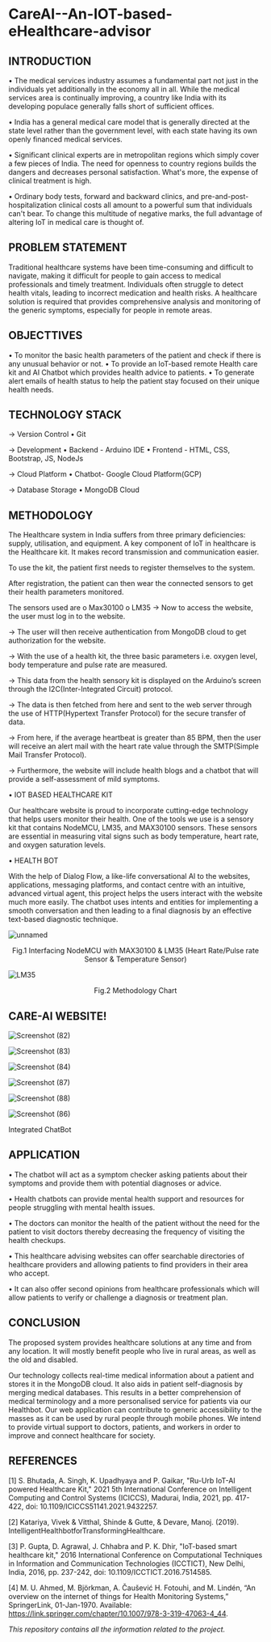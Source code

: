 # CareAI--An-IOT-based-eHealthcare-advisor

## INTRODUCTION
• The medical services industry assumes a fundamental part not just in the individuals yet additionally in the economy all in all. While the medical services area is continually improving, a country like India with its developing populace generally falls short of sufficient offices.

• India has a general medical care model that is generally directed at the state level rather than the government level, with each state having its own openly financed medical services. 

• Significant clinical experts are in metropolitan regions which simply cover a few pieces of India. The need for openness to country regions builds the dangers and decreases personal satisfaction. What's more, the expense of clinical treatment is high.

• Ordinary body tests, forward and backward clinics, and pre-and-post-hospitalization clinical costs all amount to a powerful sum that individuals can't bear. To change this multitude of negative marks, the full advantage of altering IoT in medical care is thought of. 

## PROBLEM STATEMENT
Traditional healthcare systems have been time-consuming and difficult to navigate, making it difficult for people to gain access to medical professionals and timely treatment. Individuals often struggle to detect health vitals, leading to incorrect medication and health risks. A healthcare solution is required that provides comprehensive analysis and monitoring of the generic symptoms, especially for people in remote areas.

## OBJECTTIVES
• To monitor the basic health parameters of the patient and check if there is any unusual behavior or not.
• To provide an IoT-based remote Health care kit and AI Chatbot which provides health advice to patients.
• To generate alert emails of health status to help the patient stay focused on their unique health needs. 

## TECHNOLOGY STACK
-> Version Control
• Git

-> Development
• Backend - Arduino IDE
• Frontend - HTML, CSS, Bootstrap, JS, NodeJs

-> Cloud Platform 
• Chatbot- Google Cloud Platform(GCP) 

-> Database Storage 
• MongoDB Cloud

## METHODOLOGY
The Healthcare system in India suffers from three primary deficiencies: supply, utilisation, and equipment. A key component of IoT in healthcare is the Healthcare kit. It makes record transmission and communication easier. 

To use the kit, the patient first needs to register themselves to the system. 

After registration, the patient can then wear the connected sensors to get their health parameters monitored. 

The sensors used are
o   Max30100
o   LM35 
-> Now to access the website, the user must log in to the website.

-> The user will then receive authentication from MongoDB cloud to get authorization for the website.

-> With the use of a health kit, the three basic parameters i.e. oxygen level, body temperature and pulse rate are measured.

-> This data from the health sensory kit is displayed on the Arduino’s screen through the I2C(Inter-Integrated Circuit) protocol.

-> The data is then fetched from here and sent to the web server through the use of HTTP(Hypertext Transfer Protocol) for the secure transfer of data.

-> From here, if the average heartbeat is greater than 85 BPM, then the user will receive an alert mail with the heart rate value through the SMTP(Simple Mail Transfer Protocol).

-> Furthermore, the website will include health blogs and a chatbot that will provide a self-assessment of mild symptoms. 

•  IOT BASED HEALTHCARE KIT

Our healthcare website is proud to incorporate cutting-edge technology that helps users monitor their health. One of the tools we use is a sensory kit that contains NodeMCU, LM35, and MAX30100 sensors. These sensors are essential in measuring vital signs such as body temperature, heart rate, and oxygen saturation levels. 

•  HEALTH BOT

With the help of Dialog Flow, a like-life conversational AI to the websites, applications, messaging platforms, and contact centre with an intuitive, advanced virtual agent, this project helps the users interact with the website much more easily. The chatbot uses intents and entities for implementing a smooth conversation and then leading to a final diagnosis by an effective text-based diagnostic technique.

![unnamed](https://user-images.githubusercontent.com/78655015/233976306-1c07ac3b-41e8-4381-8595-4a5e3586bfc9.png)

<div align="center">

Fig.1 Interfacing NodeMCU with MAX30100 & LM35 (Heart Rate/Pulse rate Sensor & Temperature Sensor)

</div>

![LM35](https://user-images.githubusercontent.com/78655015/233972818-71405e7f-4745-4f61-860c-3af845e3160a.png)

<div align="center">

Fig.2 Methodology Chart

</div>

## CARE-AI WEBSITE!

![Screenshot (82)](https://user-images.githubusercontent.com/78655015/233976362-a4c27eaa-50b0-4093-bddb-920e3b343db3.png)



![Screenshot (83)](https://user-images.githubusercontent.com/78655015/233974386-e7379328-ce60-4394-bf2c-82bfef7628a3.png)



![Screenshot (84)](https://user-images.githubusercontent.com/78655015/233974405-84b58110-2e84-452b-b649-c22d177039a4.png)



![Screenshot (87)](https://user-images.githubusercontent.com/78655015/233974463-22501da5-06ec-481d-bd03-0fa5e565a931.png)



![Screenshot (88)](https://user-images.githubusercontent.com/78655015/233974478-a6494029-4d89-4d51-8a81-16b7fa8957a0.png)



![Screenshot (86)](https://user-images.githubusercontent.com/78655015/233974498-0974b5fe-ba92-4e55-9a6b-5f74bafe23aa.png)

Integrated ChatBot


## APPLICATION
• The chatbot will act as a symptom checker asking patients about their symptoms and provide them with potential diagnoses or advice.

• Health chatbots can provide mental health support and resources for people struggling with mental health issues. 

• The doctors can monitor the health of the patient without the need for the patient  to visit doctors thereby decreasing the frequency of visiting the health checkups.

• This healthcare advising websites can offer searchable directories of healthcare providers and  allowing patients to find providers in their area who accept.

• It can also offer second opinions from healthcare professionals which will allow patients to verify or challenge a diagnosis or treatment plan. 

## CONCLUSION 
The proposed system provides healthcare solutions at any time and from any location. It will mostly benefit people who live in rural areas, as well as the old and disabled.

Our technology collects real-time medical information about a patient and stores it in the MongoDB cloud. It also aids in patient self-diagnosis by merging medical databases. This results in a better comprehension of medical terminology and a more personalised service for patients via our Healthbot. Our web application can contribute to generic accessibility to the masses as it can be used by rural people through mobile phones. We intend to provide virtual support to doctors, patients, and workers in order to improve and connect healthcare for society.

## REFERENCES
[1] S. Bhutada, A. Singh, K. Upadhyaya and P. Gaikar, "Ru-Urb IoT-AI powered Healthcare Kit," 2021 5th International Conference on Intelligent Computing and Control Systems (ICICCS), Madurai, India, 2021, pp. 417-422, doi: 10.1109/ICICCS51141.2021.9432257.

[2] Katariya, Vivek & Vitthal, Shinde & Gutte, & Devare, Manoj. (2019). IntelligentHealthbotforTransformingHealthcare.

[3] P. Gupta, D. Agrawal, J. Chhabra and P. K. Dhir, "IoT-based smart healthcare kit," 2016 International Conference on Computational Techniques in Information and Communication Technologies (ICCTICT), New Delhi, India, 2016, pp. 237-242, doi: 10.1109/ICCTICT.2016.7514585.

[4] M. U. Ahmed, M. Björkman, A. Čaušević H. Fotouhi, and M. Lindén, “An overview on the internet of things for Health Monitoring Systems,” SpringerLink, 01-Jan-1970. Available: https://link.springer.com/chapter/10.1007/978-3-319-47063-4_44.


*This repository contains all the information related to the project.*


